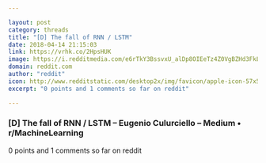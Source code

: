 ```yaml
---

layout: post
category: threads
title: "[D] The fall of RNN / LSTM"
date: 2018-04-14 21:15:03
link: https://vrhk.co/2HpsHUK
image: https://i.redditmedia.com/e6rTkY3BssvxU_alDp8OIEeTz4Z0VgBZHd3FkL61fcQ.jpg?w=320&s=2ccf534101144a4132f3fd5092b6c41e
domain: reddit.com
author: "reddit"
icon: http://www.redditstatic.com/desktop2x/img/favicon/apple-icon-57x57.png
excerpt: "0 points and 1 comments so far on reddit"

---
```


### [D] The fall of RNN / LSTM – Eugenio Culurciello – Medium • r/MachineLearning

0 points and 1 comments so far on reddit
